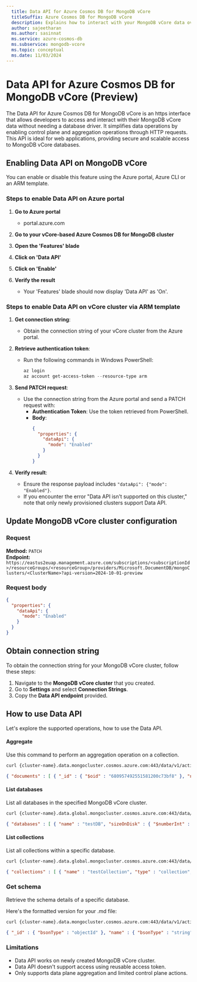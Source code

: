 ```yaml
---
  title: Data API for Azure Cosmos DB for MongoDB vCore
  titleSuffix: Azure Cosmos DB for MongoDB vCore
  description: Explains how to interact with your MongoDB vCore data over HTTPS with simple RESTful endpoints.
  author: sajeetharan
  ms.author: sasinnat
  ms.service: azure-cosmos-db
  ms.subservice: mongodb-vcore
  ms.topic: conceptual
  ms.date: 11/03/2024
---
```


# Data API for Azure Cosmos DB for MongoDB vCore (Preview)

The Data API for Azure Cosmos DB for MongoDB vCore is an https interface that allows developers to access and interact with their MongoDB vCore data without needing a database driver. It simplifies data operations by enabling control plane and aggregation operations through HTTP requests. This API is ideal for web applications, providing secure and scalable access to MongoDB vCore databases.  
 

## Enabling Data API on MongoDB vCore

You can enable or disable this feature using the Azure portal, Azure CLI or an ARM template.

### Steps to enable Data API on Azure portal

1. **Go to Azure portal**
    - portal.azure.com

2. **Go to your vCore-based Azure Cosmos DB for MongoDB cluster**

3. **Open the 'Features' blade**

4. **Click on 'Data API'**

5. **Click on 'Enable'**

6. **Verify the result**
    - Your 'Features' blade should now display 'Data API' as 'On'.


### Steps to enable Data API on vCore cluster via ARM template

1. **Get connection string**:
   - Obtain the connection string of your vCore cluster from the Azure portal.

2. **Retrieve authentication token**:
   - Run the following commands in Windows PowerShell:
     ```powershell
     az login
     az account get-access-token --resource-type arm
     ```

3. **Send PATCH request**:
   - Use the connection string from the Azure portal and send a PATCH request with:
     - **Authentication Token**: Use the token retrieved from PowerShell.
     - **Body**:
       ```json
       {
         "properties": {
           "dataApi": {
             "mode": "Enabled"
           }
         }
       }
       ```

4. **Verify result**:
   - Ensure the response payload includes `"dataApi": {"mode": "Enabled"}`.
   - If you encounter the error "Data API isn't supported on this cluster," note that only newly provisioned clusters support Data API.

## Update MongoDB vCore cluster configuration

### Request

**Method:** `PATCH`  
**Endpoint:** `https://eastus2euap.management.azure.com/subscriptions/<subscriptionId>/resourceGroups/<resourceGroup>/providers/Microsoft.DocumentDB/mongoClusters/<ClusterName>?api-version=2024-10-01-preview`


### Request body

```json
{
  "properties": {
    "dataApi": {
      "mode": "Enabled"
    }
  }
}
```

## Obtain connection string

To obtain the connection string for your MongoDB vCore cluster, follow these steps:

1. Navigate to the **MongoDB vCore cluster** that you created.
2. Go to **Settings** and select **Connection Strings**.
3. Copy the **Data API endpoint** provided.

## How to use Data API

Let's explore the supported operations, how to use the Data API.

#### Aggregate

Use this command to perform an aggregation operation on a collection.

```bash
curl {cluster-name}.data.mongocluster.cosmos.azure.com:443/data/v1/action/aggregate -H "Content-Type: application/ejson" -H "Accept:application/ejson" -d '{"database" : "testDB", "collection" : "testCollection", "pipeline" : [{"$limit" : 500}]}' --user "{username}:{password}"
```

```json
{ "documents" : [ { "_id" : { "$oid" : "680957492551581200c73bf8" }, "name" : "Sample Document", "createdAt" : { "$date" : { "$numberLong" : "1745442633506" } }, "tags" : [ "test", "mongo", "sample" ] } ] }
```

#### List databases

List all databases in the specified MongoDB vCore cluster.

```bash
curl {cluster-name}.data.global.mongocluster.cosmos.azure.com:443/data/v1/action/listDatabases -H "Content-Type: application/ejson" -H "Accept:application/ejson" -d '{}' --user "{username}:{password}"
```

```json
{ "databases" : [ { "name" : "testDB", "sizeOnDisk" : { "$numberInt" : "0" }, "empty" : false }, { "name" : "test", "sizeOnDisk" : { "$numberInt" : "0" }, "empty" : false } ], "totalSize" : { "$numberInt" : "0" }, "ok" : { "$numberDouble" : "1.0" } }
```

#### List collections

List all collections within a specific database.

```bash
curl {cluster-name}.data.global.mongocluster.cosmos.azure.com:443/data/v1/action/listCollections -H "Content-Type: application/ejson" -H "Accept:application/ejson" -d '{"database": "newDB"}' --user "{username}:{password}"
```

```json
{ "collections" : [ { "name" : "testCollection", "type" : "collection", "options" : {  }, "info" : { "readOnly" : false, "uuid" : { "$binary" : { "base64" : "mNh96KepTm+NtLtALGxDiw==", "subType" : "04" } } }, "idIndex" : { "v" : { "$numberInt" : "2" }, "name" : "_id_", "key" : { "_id" : { "$numberInt" : "1" } } } } ] }
```

### Get schema

Retrieve the schema details of a specific database.


Here's the formatted version for your .md file:

```bash
curl {cluster-name}.data.mongocluster.cosmos.azure.com:443/data/v1/action/getSchema -H "Content-Type: application/ejson" -H "Accept:application/ejson" -d '{"database" : "testDB", "collection" : "testCollection"}' --user "{username}:{password}"
```

```json
{ "_id" : { "bsonType" : "objectId" }, "name" : { "bsonType" : "string" }, "createdAt" : { "bsonType" : "date" }, "tags" : { "bsonType" : "array" } }
```

### Limitations

- Data API works on newly created MongoDB vCore cluster.
- Data API doesn't support access using reusable access token.
- Only supports data plane aggregation and limited control plane actions.
